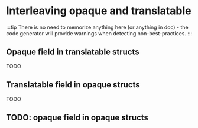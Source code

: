 # Interleaving opaque and translatable

:::tip
There is no need to memorize anything here (or anything in doc) -
the code generator will provide warnings when detecting non-best-practices.
:::

## Opaque field in translatable structs

TODO

## Translatable field in opaque structs

TODO

## TODO: opaque field in opaque structs
